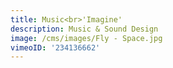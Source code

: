 ```yaml
---
title: Music<br>'Imagine'
description: Music & Sound Design
image: /cms/images/Fly - Space.jpg
vimeoID: '234136662'
---
```














